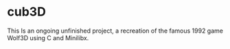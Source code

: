 # cub3D

This Is an ongoing unfinished project, a recreation of the famous 1992 game Wolf3D using C and Minilibx.
